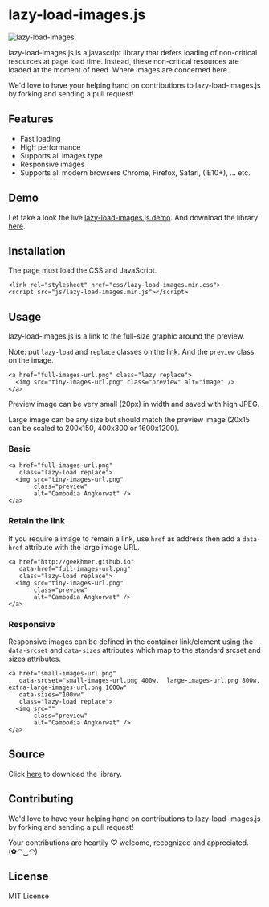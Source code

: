 # lazy-load-images.js

![lazy-load-images](https://github.com/codefacebook/lazy-load-images.js/blob/master/images/lazy-load-images.png)

lazy-load-images.js is a javascript library that defers loading of non-critical resources at page load time. Instead, these non-critical resources are loaded at the moment of need. Where images are concerned here.

We'd love to have your helping hand on contributions to lazy-load-images.js by forking and sending a pull request!

## Features

* Fast loading
* High performance
* Supports all images type
* Responsive images
* Supports all modern browsers Chrome, Firefox, Safari, (IE10+), ... etc.

## Demo

Let take a look the live [lazy-load-images.js demo](https://lazyloadimages.github.io/ "lazy-load-images.js"). And download the library [here](https://github.com/codefacebook/lazy-load-images.js/blob/master/lazy-load-images.js.zip "Source").

## Installation

The page must load the CSS and JavaScript.

```
<link rel="stylesheet" href="css/lazy-load-images.min.css">
<script src="js/lazy-load-images.min.js"></script>
```

## Usage

lazy-load-images.js is a link to the full-size graphic around the preview.

Note: put `lazy-load` and `replace` classes on the link. And the `preview` class on the image.

```
<a href="full-images-url.png" class="lazy replace">
  <img src="tiny-images-url.png" class="preview" alt="image" />
</a>
```

Preview image can be very small (20px) in width and saved with high JPEG.

Large image can be any size but should match the preview image (20x15 can be scaled to 200x150, 400x300 or 1600x1200).

### Basic

```
<a href="full-images-url.png" 
   class="lazy-load replace">
  <img src="tiny-images-url.png" 
       class="preview" 
       alt="Cambodia Angkorwat" />
</a>
```

### Retain the link

If you require a image to remain a link, use `href` as address then add a `data-href` attribute with the large image URL.

```
<a href="http://geekhmer.github.io" 
   data-href="full-images-url.png" 
   class="lazy-load replace">
  <img src="tiny-images-url.png" 
       class="preview" 
       alt="Cambodia Angkorwat" />
</a>
```

### Responsive

Responsive images can be defined in the container link/element using the `data-srcset` and `data-sizes` attributes which map to the standard srcset and sizes attributes.

```
<a href="small-images-url.png" 
   data-srcset="small-images-url.png 400w,  large-images-url.png 800w, extra-large-images-url.png 1600w" 
   data-sizes="100vw"
   class="lazy-load replace">
  <img src="" 
       class="preview" 
       alt="Cambodia Angkorwat" />
</a>
```

## Source

Click [here](https://github.com/codefacebook/lazy-load-images.js/blob/master/lazy-load-images.js.zip "Source") to download the library.

## Contributing

We'd love to have your helping hand on contributions to lazy-load-images.js by forking and sending a pull request!

Your contributions are heartily ♡ welcome, recognized and appreciated. (✿◠‿◠)

## License

MIT License
